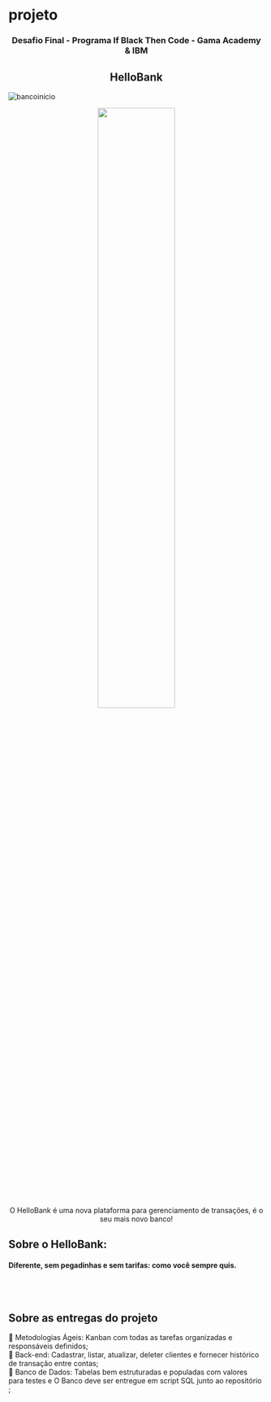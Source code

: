 # projeto
<h3 align="center">
    Desafio Final - Programa If Black Then Code - Gama Academy & IBM
</h3>
<p align="center">
</p>
<h2 align= "center" >
    HelloBank 
</h2>

![bancoinicio](https://user-images.githubusercontent.com/102381119/189783699-fb735cc5-53ba-47b3-905b-1276a774818b.jpg)

<p align="center">
<img align="center" src="https://user-images.githubusercontent.com/102381119/189783699-fb735cc5-53ba-47b3-905b-1276a774818b.jpg
" style="width: 55%;">
</p>

<p align="center">O HelloBank é uma nova plataforma para gerenciamento de transações, é o seu mais novo banco! </p>
    

<h2>Sobre o HelloBank:</h2>
<h4> Diferente, sem pegadinhas e sem tarifas: como você sempre quis.

<h4> 

<br>
<br>
 <h2>Sobre as entregas do projeto</h2>
 📍 Metodologias Ágeis: Kanban com todas as tarefas organizadas e responsáveis definidos; <br>
 📍 Back-end: Cadastrar, listar, atualizar, deleter clientes e fornecer histórico de transação entre contas;  <br>
 📍 Banco de Dados: Tabelas bem estruturadas e populadas com valores para testes e O Banco deve ser entregue em script SQL junto ao repositório ;  <br>
</h4>
